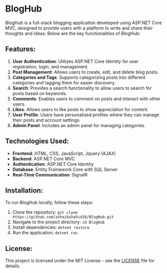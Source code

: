 # BlogHub

BlogHub is a full-stack blogging application developed using ASP.NET Core MVC, designed to provide users with a platform to write and share their thoughts and ideas. Below are the key functionalities of BlogHub:

## Features:

1. **User Authentication**: Utilizes ASP.NET Core Identity for user registration, login, and management.
2. **Post Management**: Allows users to create, edit, and delete blog posts.
3. **Categories and Tags**: Supports categorizing posts into different categories and tagging them for easier discovery.
4. **Search**: Provides a search functionality to allow users to search for posts based on keywords.
5. **Comments**: Enables users to comment on posts and interact with other users.
6. **Likes**: Allows users to like posts to show appreciation for content.
7. **User Profile**: Users have personalized profiles where they can manage their posts and account settings.
8. **Admin Panel**: Includes an admin panel for managing categories.

## Technologies Used:

- **Frontend**: HTML, CSS, JavaScript, Jquery (AJAX)
- **Backend**: ASP.NET Core MVC
- **Authentication**: ASP.NET Core Identity
- **Database**: Entity Framework Core with SQL Server
- **Real-Time Communication**: SignalR

## Installation:

To run BlogHub locally, follow these steps:

1. Clone the repository: `git clone https://github.com/zohaibshahid26/BlogHub.git`
2. Navigate to the project directory: `cd BlogHub`
3. Install dependencies: `dotnet restore`
4. Run the application: `dotnet run`


## License:

This project is licensed under the MIT License - see the [LICENSE](LICENSE) file for details.
